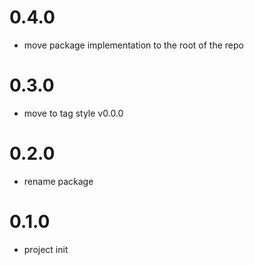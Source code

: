 # 0.4.0
* move package implementation to the root of the repo

# 0.3.0
* move to tag style v0.0.0

# 0.2.0
* rename package

# 0.1.0
* project init
